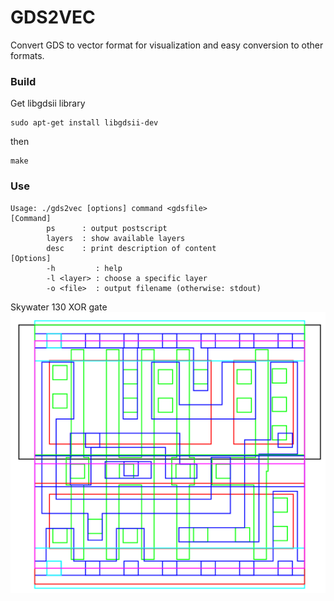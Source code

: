 GDS2VEC
=======

Convert GDS to vector format for visualization and easy conversion to other
formats.

### Build

Get libgdsii library
```
sudo apt-get install libgdsii-dev
```

then

```
make
```

### Use

```
Usage: ./gds2vec [options] command <gdsfile>
[Command]
        ps      : output postscript
        layers  : show available layers
        desc    : print description of content
[Options]
        -h         : help
        -l <layer> : choose a specific layer
        -o <file>  : output filename (otherwise: stdout)
```

Skywater 130 XOR gate
![](img/sky-xor.png)
